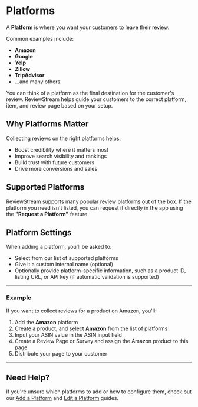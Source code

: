 # Platforms

A **Platform** is where you want your customers to leave their review.

Common examples include:

-   **Amazon**
-   **Google**
-   **Yelp**
-   **Zillow**
-   **TripAdvisor**
-   ...and many others.

You can think of a platform as the final destination for the customer's review. ReviewStream helps guide your customers to the correct platform, item, and review page based on your setup.

## Why Platforms Matter

Collecting reviews on the right platforms helps:

-   Boost credibility where it matters most
-   Improve search visibility and rankings
-   Build trust with future customers
-   Drive more conversions and sales

## Supported Platforms

ReviewStream supports many popular review platforms out of the box. If the platform you need isn't listed, you can request it directly in the app using the **"Request a Platform"** feature.

## Platform Settings

When adding a platform, you’ll be asked to:

-   Select from our list of supported platforms
-   Give it a custom internal name (optional)
-   Optionally provide platform-specific information, such as a product ID, listing URL, or API key (if automatic validation is supported)

---

### Example

If you want to collect reviews for a product on Amazon, you'll:

1. Add the **Amazon** platform
2. Create a product, and select **Amazon** from the list of platforms
3. Input your ASIN value in the ASIN input field
4. Create a Review Page or Survey and assign the Amazon product to this page
5. Distribute your page to your customer

---

## Need Help?

If you're unsure which platforms to add or how to configure them, check out our [Add a Platform](./add.md) and [Edit a Platform](./edit.md) guides.
